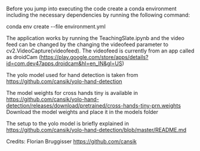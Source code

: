 Before you jump into executing the code create a conda environment including the necessary dependencies by running the following command:

conda env create --file environment.yml

The application works by running the TeachingSlate.ipynb and the video feed can be changed by the changing the videofeed parameter to 
cv2.VideoCapture(videofeed).
The videofeed is currently from an app called as droidCam (https://play.google.com/store/apps/details?id=com.dev47apps.droidcam&hl=en_IN&gl=US)

The yolo model used for hand detection is taken from https://github.com/cansik/yolo-hand-detection

The model weights for cross hands tiny is available in https://github.com/cansik/yolo-hand-detection/releases/download/pretrained/cross-hands-tiny-prn.weights
Download the model weights and place it in the models folder

The setup to the yolo model is briefly explained in https://github.com/cansik/yolo-hand-detection/blob/master/README.md

Credits:
Florian Bruggisser https://github.com/cansik
